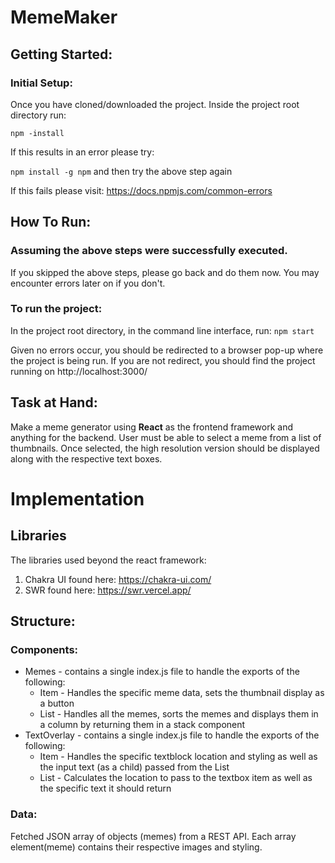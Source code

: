 # MemeMaker
## Getting Started:
### Initial Setup:
Once you have cloned/downloaded the project. Inside the project root directory run:

`npm -install`  

If this results in an error please try:

`npm install -g npm`  and then try the above step again

If this fails please visit:
https://docs.npmjs.com/common-errors

## How To Run:
### Assuming the above steps were successfully executed.
If you skipped the above steps, please go back and do them now.
You may encounter errors later on if you don't.

### To run the project:
In the project root directory, in the command line interface, run:
`npm start`

Given no errors occur, you should be redirected to a browser pop-up where the project
is being run.
If you are not redirect, you should find the project running on http://localhost:3000/

## Task at Hand:
Make a meme generator using **React** as the frontend framework and anything for the backend.
User must be able to select a meme from a list of thumbnails.
Once selected, the high resolution version should be displayed along with the respective text boxes.


# Implementation
## Libraries
The libraries used beyond the react framework:
1. Chakra UI found here: https://chakra-ui.com/
2. SWR found here: https://swr.vercel.app/

## Structure:
### Components:
* Memes - contains a single index.js file to handle the exports of the following:
  * Item - Handles the specific meme data, sets the thumbnail display as a button
  * List - Handles all the memes, sorts the memes and displays them in a column by returning them in a stack component
* TextOverlay - contains a single index.js file to handle the exports of the following:
  * Item - Handles the specific textblock location and styling as well as the input text (as a child) passed from the List
  * List - Calculates the location to pass to the textbox item as well as the specific text it should return
 ### Data:
 
Fetched JSON array of objects (memes) from a REST API.
Each array element(meme) contains their respective images and styling.  

